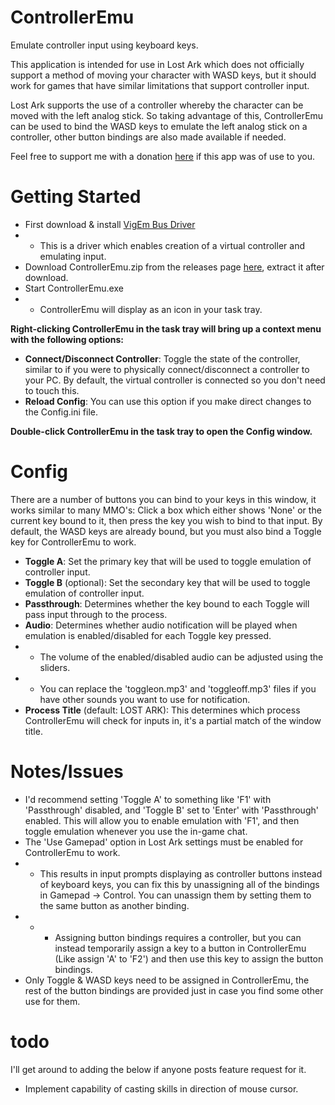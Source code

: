 # ControllerEmu
Emulate controller input using keyboard keys.

This application is intended for use in Lost Ark which does not officially support a method of moving your character with WASD keys, but it should work for games that have similar limitations that support controller input.

Lost Ark supports the use of a controller whereby the character can be moved with the left analog stick. So taking advantage of this, ControllerEmu can be used to bind the WASD keys to emulate the left analog stick on a controller, other button bindings are also made available if needed.

Feel free to support me with a donation [here](https://streamlabs.com/primpri) if this app was of use to you.

# Getting Started
- First download & install [VigEm Bus Driver](https://github.com/ViGEm/ViGEmBus/releases/tag/setup-v1.17.333)
- - This is a driver which enables creation of a virtual controller and emulating input.
- Download ControllerEmu.zip from the releases page [here](https://github.com/priprii/ControllerEmu/releases), extract it after download.
- Start ControllerEmu.exe
- - ControllerEmu will display as an icon in your task tray.

**Right-clicking ControllerEmu in the task tray will bring up a context menu with the following options:**
- **Connect/Disconnect Controller**: Toggle the state of the controller, similar to if you were to physically connect/disconnect a controller to your PC. By default, the virtual controller is connected so you don't need to touch this.
- **Reload Config**: You can use this option if you make direct changes to the Config.ini file.

**Double-click ControllerEmu in the task tray to open the Config window.**

# Config
There are a number of buttons you can bind to your keys in this window, it works similar to many MMO's: Click a box which either shows 'None' or the current key bound to it, then press the key you wish to bind to that input. By default, the WASD keys are already bound, but you must also bind a Toggle key for ControllerEmu to work.
- **Toggle A**: Set the primary key that will be used to toggle emulation of controller input.
- **Toggle B** (optional): Set the secondary key that will be used to toggle emulation of controller input.
- **Passthrough**: Determines whether the key bound to each Toggle will pass input through to the process.
- **Audio**: Determines whether audio notification will be played when emulation is enabled/disabled for each Toggle key pressed.
- - The volume of the enabled/disabled audio can be adjusted using the sliders.
- - You can replace the 'toggleon.mp3' and 'toggleoff.mp3' files if you have other sounds you want to use for notification.
- **Process Title** (default: LOST ARK): This determines which process ControllerEmu will check for inputs in, it's a partial match of the window title.

# Notes/Issues

- I'd recommend setting 'Toggle A' to something like 'F1' with 'Passthrough' disabled, and 'Toggle B' set to 'Enter' with 'Passthrough' enabled. This will allow you to enable emulation with 'F1', and then toggle emulation whenever you use the in-game chat.
- The 'Use Gamepad' option in Lost Ark settings must be enabled for ControllerEmu to work.
- - This results in input prompts displaying as controller buttons instead of keyboard keys, you can fix this by unassigning all of the bindings in Gamepad -> Control. You can unassign them by setting them to the same button as another binding.
- - - Assigning button bindings requires a controller, but you can instead temporarily assign a key to a button in ControllerEmu (Like assign 'A' to 'F2') and then use this key to assign the button bindings.
- Only Toggle & WASD keys need to be assigned in ControllerEmu, the rest of the button bindings are provided just in case you find some other use for them.

# todo
I'll get around to adding the below if anyone posts feature request for it.
- Implement capability of casting skills in direction of mouse cursor.
